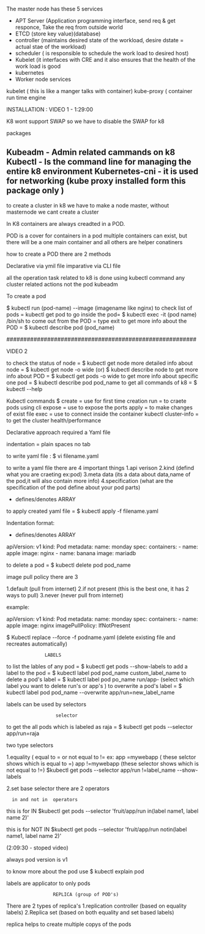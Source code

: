 The master node has these 5 services

- APT Server (Application programming interface, send req & get responce, Take the req from outside world
- ETCD (store key value)(database)
- controller  (maintains desired state of the workload, desire dstate = actual stae of the workload)
- scheduler ( is responsible to schedule the work load to desired host)
- Kubelet (it interfaces with CRE and it also ensures that the health of the work load is good
- kubernetes
- Worker node services

kubelet ( this is like a manger talks with container)
kube-proxy (
container run time engine


INSTALLATION : VIDEO 1 - 1:29:00

K8 wont support SWAP so we have to disable the SWAP for k8

packages

Kubeadm - Admin related cammands on k8
Kubectl - Is the command line for managing the entire k8 environment
Kubernetes-cni - it is used for networking (kube proxy installed form this package only )
------------------------------------------------------------------------------

to create a cluster in k8 we have to make a node master, without masternode we cant create a cluster

In K8 containers are always creadted in a POD.
 
POD is a cover for containers
in a pod multiple containers can exist, but there will be a one main container and all others are helper conatiners

how to create a POD there are 2 methods

Declarative via ymil file
imparative via CLI file


all  the operation task related to k8 is done using kubectl command
any cluster related actions not the pod kubeadm

To create a pod

$ kubectl run (pod-name) --image (imagename like nginx)
to check list of pods = kubectl get pod
to go inside the pod= $ kubectl exec -it (pod name)  /bin/sh
to come out from the POD = type exit
to get more info about the POD = $ kubectl describe pod (pod_name)


########################################################

VIDEO 2

to check the status of node = $ kubectl get node
more detailed info about node = $ kubectl get node -o wide (or) $ kubectl describe node
to get more info about POD = $ kubectl get pods -o wide
to get more info about specific one pod = $ kubectl describe pod pod_name
to get all commands of k8 = $ kubectl --help


Kubectl commands $
create = use for first time creation
run = to craete pods using cli
expose = use to expose the ports
apply = to make changes of exist file
exec = use to connect inside the container
kubectl cluster-info = to get the cluster health/performance
                            
Declarative approach required a Yaml file

indentation = plain spaces no tab

to write yaml file : $ vi filename.yaml

 to write a yaml file there are 4 important things
1.api verison
2.kind (defind what you are craeting ex:pod)
3.meta data (its a data about data,name of the pod,it will also contain more info)
4.specification (what are the specification of the pod define about your pod parts)

- defines/denotes ARRAY

to apply created yaml file = $ kubectl apply -f filename.yaml

Indentation format:


- defines/denotes ARRAY


apiVersion: v1
kind: Pod
metadata:
   name: monday
spec:
   containers:
    - name: apple
      image: nginx
    - name: banana
      image:  mariadb

to delete a pod = $ kubectl delete pod pod_name
              
image pull policy there are 3

1.default (pull from internet)
2.if not present (this is the best one, it has 2 ways to pull)
3.never (never pull from internet)

example:

apiVersion: v1
kind: Pod
metadata:
   name: monday
spec:
   containers:
    - name: apple
      image: nginx
      imagePullPolicy:  IfNotPresent

$ Kubectl replace --force -f podname.yaml   (delete existing file and recreates automatically)

                  LABELS

to list the lables of any pod = $ kubectl get pods --show-labels
to add a label to the pod = $ kubectl label pod pod_name custom_label_name
to delete a pod's label = $ kubectl label pod po_name run/app- (select which label you want to delete run's or app's )
to overwrite a pod's label = $ kubectl label pod pod_name --overwrite app/run=new_label_name


 labels can be used by selectors

                      selector

 to get the all pods which is labeled as raja = $ kubectl get pods --selector app/run=raja

two type selectors

1.equality ( equal to = or not equal to !=
ex: app =mywebapp ( these selctor shows which is equal to =)
     app !=mywebapp (these selector shows which is not equal to !=)
$kubectl get pods --selector app/run !=label_name --show-labels

2.set base selector there are 2 operators

      in and not in  operators
this is for IN
$kubectl get pods --selector 'fruit/app/run in(label name1, label name 2)'

this is for NOT IN
$kubectl get pods --selector 'fruit/app/run notin(label name1, label name 2)'


(2:09:30 - stoped video)

always pod version is v1

to know more about the pod use
$ kubectl explain pod

labels are applicator to only pods


                     REPLICA (group of POD's)

There are 2 types of replica's
1.replication controller (based on equality labels)
2.Replica set (based on both equality and set based labels)



replica helps to create multiple copys of the pods






























